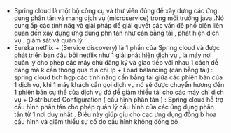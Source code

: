  - Spring cloud là một bộ công cụ và thư viên đùng để xây dựng các ứng dụng phân tán và mạng dịch vụ (microservice) trong môi trường java .Nó cung ấp các tính năg
   và giải pháp để giải quyết các vấn  đề phổ biến liên quan đến xây dựng ứng dụng phn tán như cân bằng tải , phát hiện dịch vụ . giám sát và quản lý 
 - Eureka netflix
       + (Service discovery) là 1 phần của Spring cloud và được phát triển ban đầu bởi netflix như 1 giải phát hiện dịch vụ , là máy nơi quản lý cho phép các máy chủ đăng ký và giao tiếp với nhau 1 cách dễ dàng 
           mà k cần thông qua địa chỉ Ip 
       + Load balancing (cân bằng tải) : spring cloud tích hợp các tính năng cần bằng tải giữa các phiên bản của 1 dịch vụ, khi 1 máy khách cần gọi dịch vụ nó sẽ được chuyển hương đến 1 phiên bản cụ thể
         của dịch vụ đó để giảm thiểu tải cho các máy chỉ dịch vụ
       + Distributed Configuration ( cấu hình phân tán ) : Spring cloud hỗ trợ cấu hình phân tán cho phép quản lý cấu hình của các ứng dụng phân tán từ 1 nơi duy nhất . Điều này giúp
         giu cho cac ưng dụng đồng b hoa cấu hình và giảm thiểu sự cố do cấu hình không đồng bộ 